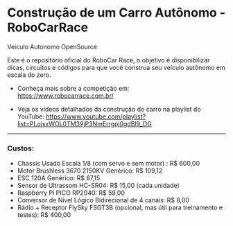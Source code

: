 # Construção de um Carro Autônomo - RoboCarRace
Veiculo Autonomo OpenSource

Este é o repositório oficial do RoboCar Race, o objetivo é disponibilizar dicas, circuitos e códigos para que você construa seu veículo autônomo em escala do zero.

* Conheça mais sobre a competição em:  
https://www.robocarrace.com.br/

* Veja os vídeos detalhados da construção do carro na playlist do YouTube: 
https://www.youtube.com/playlist?list=PLqjsxWOL0TM39jP3NmErrgpj0gdBl9_DG

---
### Custos:
- Chassis Usado Escala 1/8 (com servo e sem motor) : R$ 600,00
- Motor Brushless 3670 2150KV Genérico: R$ 109,12
- ESC 120A Genérico: R$ 87,15
- Sensor de Ultrassom HC-SR04: R$ 15,00 (cada unidade)
- Raspberry Pi PICO RP2040: R$ 59,00
- Conversor de Nível Lógico Bidirecional de 4 canais: R$ 8,00
- Rádio + Receptor FlySky FSGT3B (opcional, mas útil para treinamento e testes): R$ 400,00
